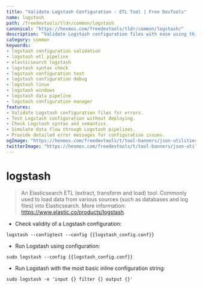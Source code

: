 ```yaml
---
title: "Validate Logstash Configuration - ETL Tool | Free DevTools"
name: logstash
path: /freedevtools/tldr/common/logstash
canonical: "https://hexmos.com/freedevtools/tldr/common/logstash/"
description: "Validate Logstash configuration files with ease using this online tool. Analyze and test configurations before deployment. Free online tool, no registration required."
category: common
keywords:
- logstash configuration validation
- logstash etl pipeline
- elasticsearch logstash
- logstash syntax check
- logstash configuration test
- logstash configuration debug
- logstash linux
- logstash windows
- logstash data pipeline
- logstash configuration manager
features:
- Validate Logstash configuration files for errors.
- Test Logstash configuration without deploying.
- Check Logstash syntax and semantics.
- Simulate data flow through Logstash pipelines.
- Provide detailed error messages for configuration issues.
ogImage: "https://hexmos.com/freedevtools/t/tool-banners/json-utilities-banner.png"
twitterImage: "https://hexmos.com/freedevtools/t/tool-banners/json-utilities-banner.png"
---
```


# logstash

> An Elasticsearch ETL (extract, transform and load) tool.
> Commonly used to load data from various sources (such as databases and log files) into Elasticsearch.
> More information: <https://www.elastic.co/products/logstash>.

- Check validity of a Logstash configuration:

`logstash --configtest --config {{logstash_config.conf}}`

- Run Logstash using configuration:

`sudo logstash --config {{logstash_config.conf}}`

- Run Logstash with the most basic inline configuration string:

`sudo logstash -e 'input {} filter {} output {}'`
